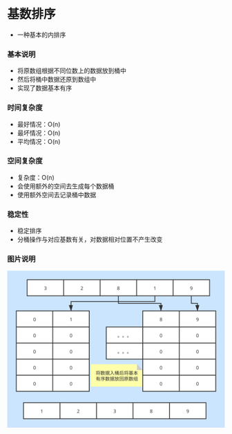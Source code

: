 # 基数排序
* 一种基本的内排序

### 基本说明
* 将原数组根据不同位数上的数据放到桶中
* 然后将桶中数据还原到数组中
* 实现了数据基本有序

### 时间复杂度
* 最好情况：O(n)
* 最坏情况：O(n)
* 平均情况：O(n)

### 空间复杂度
* 复杂度：O(n)
* 会使用额外的空间去生成每个数据桶
* 使用额外空间去记录桶中数据

### 稳定性
* 稳定排序
* 分桶操作与对应基数有关，对数据相对位置不产生改变

### 图片说明
![基数排序](../pic/radix.svg)